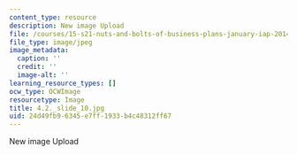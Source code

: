 ```yaml
---
content_type: resource
description: New image Upload
file: /courses/15-s21-nuts-and-bolts-of-business-plans-january-iap-2014/24d49fb96345e7ff1933b4c48312ff67_4.2._slide_10.jpg
file_type: image/jpeg
image_metadata:
  caption: ''
  credit: ''
  image-alt: ''
learning_resource_types: []
ocw_type: OCWImage
resourcetype: Image
title: 4.2._slide_10.jpg
uid: 24d49fb9-6345-e7ff-1933-b4c48312ff67
---
```

New image Upload

